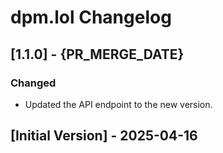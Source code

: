 # dpm.lol Changelog

## [1.1.0] - {PR_MERGE_DATE}

### Changed
- Updated the API endpoint to the new version.

## [Initial Version] - 2025-04-16
